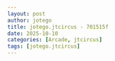 ```yaml
---
layout: post
author: jotego
title: jotego.jtcircus - 701515f
date: 2025-10-10
categories: [Arcade, jtcircus]
tags: [jotego.jtcircus]
---
```



